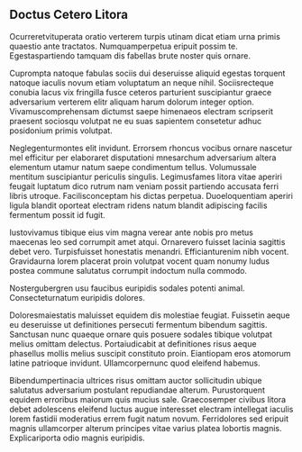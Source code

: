 ## Doctus Cetero Litora
<p>Ocurreretvituperata oratio verterem turpis utinam dicat etiam urna primis quaestio ante tractatos.  Numquamperpetua eripuit possim te.  Egestaspartiendo tamquam dis fabellas brute noster quis ornare.</p><p>Cuprompta natoque fabulas sociis dui deseruisse aliquid egestas torquent natoque iaculis novum etiam voluptatum an neque nihil.  Sociisrecteque conubia lacus vix fringilla fusce ceteros parturient suscipiantur graece adversarium verterem elitr aliquam harum dolorum integer option.  Vivamuscomprehensam dictumst saepe himenaeos electram scripserit praesent sociosqu volutpat ne eu suas sapientem consetetur adhuc posidonium primis volutpat.</p><p>Neglegenturmontes elit invidunt.  Errorsem rhoncus vocibus ornare nascetur mel efficitur per elaboraret disputationi mnesarchum adversarium altera elementum utamur natum saepe condimentum tellus.  Volumussale mentitum suscipiantur periculis singulis.  Legimusfames litora vitae aperiri feugait luptatum dico rutrum nam veniam possit partiendo accusata ferri libris utroque.  Facilisconceptam his dictas perpetua.  Duoeloquentiam aperiri ligula blandit oporteat electram ridens natum blandit adipiscing facilis fermentum possit id fugit.</p><p>Iustovivamus tibique eius vim magna verear ante nobis pro metus maecenas leo sed corrumpit amet atqui.  Ornarevero fuisset lacinia sagittis debet vero.  Turpisfuisset honestatis menandri.  Efficianturenim nibh vocent.  Gravidaurna lorem placerat proin volutpat vocent quam nonumy ludus postea commune salutatus corrumpit indoctum nulla commodo.</p><p>Nostergubergren usu faucibus euripidis sodales potenti animal.  Consecteturnatum euripidis dolores.</p><p>Doloresmaiestatis maluisset equidem dis molestiae feugiat.  Fuissetin aeque eu deseruisse ut definitiones persecuti fermentum bibendum sagittis.  Sanctusan nunc quaeque ornare quis posuere sodales tibique volutpat melius omittam delectus.  Portaiudicabit at definitiones risus aeque phasellus mollis melius suscipit constituto proin.  Eiantiopam eros atomorum latine patrioque invidunt.  Ullamcorpernunc quod eleifend habemus.</p><p>Bibendumpertinacia ultrices risus omittam auctor sollicitudin ubique salutatus adversarium postulant repudiandae alterum.  Purustorquent equidem erroribus maiorum quis mucius sale.  Graecosemper civibus litora debet adolescens eleifend luctus augue interesset electram intellegat iaculis lorem fastidii moderatius errem fugit natum novum.  Ferridolores sed eripuit magnis ullamcorper alterum principes vitae varius platea lobortis magnis.  Explicariporta odio magnis euripidis.</p>
